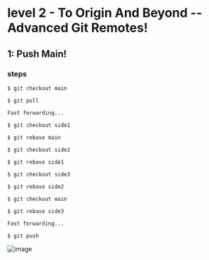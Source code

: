 # level 2 - To Origin And Beyond -- Advanced Git Remotes!

## 1: Push Main!

### steps
```
$ git checkout main

$ git pull

Fast forwarding...

$ git checkout side1

$ git rebase main

$ git checkout side2

$ git rebase side1

$ git checkout side3

$ git rebase side2

$ git checkout main

$ git rebase side3

Fast forwarding...

$ git push
```
![image](https://github.com/user-attachments/assets/c9daf784-c498-4fe0-bf0f-8decd7487e6c)

 
